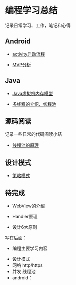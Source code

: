 # 编程学习总结
记录日常学习、工作，笔记和心得

## Android

- [activity启动流程](https://github.com/mirindalover/SummaryOfProgrammingLearning/blob/master/android/activity启动流程.md)

- [MVP分析](https://github.com/mirindalover/SummaryOfProgrammingLearning/blob/master/android/MVP.md)

## Java

- [Java虚拟机内存模型](https://github.com/mirindalover/SummaryOfProgrammingLearning/blob/master/java/虚拟机.md)

- [多线程的介绍、线程池](https://github.com/mirindalover/SummaryOfProgrammingLearning/blob/master/java/多线程.md)

##	源码阅读

记录一些日常的代码阅读小结

-	[线程池的原理](https://github.com/mirindalover/SummaryOfProgrammingLearning/blob/master/ReadTheFuckingSourceCode/ThreadPool)

##	设计模式

-	[策略模式](https://github.com/mirindalover/SummaryOfProgrammingLearning/blob/master/designPattern/%E7%AD%96%E7%95%A5%E6%A8%A1%E5%BC%8F.md)



##	待完成

-	WebView的介绍

-	Handler原理

-	设计6大原则






写在后面：	

-	编程主要学习内容

*	设计模式
*	网络	http/https
*	并发	线程池
*	android：




